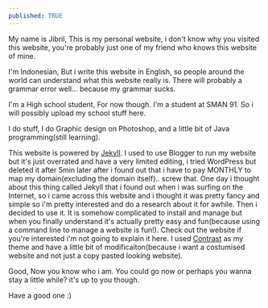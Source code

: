 ```yaml
---
published: TRUE
---
```


My name is Jibril,
This is my personal website, i don't know why you visited this website, you're probably just one of my friend who knows this website of mine.

I'm Indonesian,
But i write this website in English, so people around the world can understand what this website really is. There will probably a grammar error well... because my grammar sucks.

I'm a High school student,
For now though. I'm a student at SMAN 91. So i will possibly upload my school stuff here.

I do stuff,
I do Graphic design on Photoshop, and a little bit of Java programming(still learning).

This website
is powered by [Jekyll](http://jekyllrb.com). I used to use Blogger to run my website but it's just overrated and have a very limited editing, i tried WordPress but deleted it after 5min later after i found out that i have to pay MONTHLY to map my domain(excluding the domain itself).. screw that. One day i thought about this thing called Jekyll that i found out when i was surfing on the Internet, so i came across this website and i thought it was pretty fancy and simple so i'm pretty interested and do a research about it for awhile. Then i decided to use it. It is somehow complicated to install and manage but when you finally understand it's actually pretty easy and fun(because using a command line to manage a website is fun!). Check out the website if you're interested i'm not going to explain it here. I used [Contrast](http://niklasbuschmann.github.io/contrast) as my theme and have a little bit of modificaiton(because i want a costumised website and not just a copy pasted looking website).

Good,
Now you know who i am. You could go now or perhaps you wanna stay a little while? it's up to you though.

Have a good one :)
